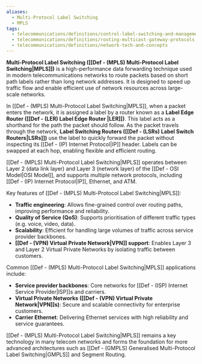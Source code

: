 ```yaml
---
aliases:
  - Multi-Protocol Label Switching
  - MPLS
tags:
  - telecommunications/definitions/control-label-switching-and-management
  - telecommunications/definitions/routing-multicast-gateway-protocols
  - telecommunications/definitions/network-tech-and-concepts
---
```


**Multi-Protocol Label Switching ([[Def - (MPLS) Multi-Protocol Label Switching|MPLS]])** is a high-performance data forwarding technique used in modern telecommunications networks to route packets based on short path labels rather than long network addresses. It is designed to speed up traffic flow and enable efficient use of network resources across large-scale networks.

In [[Def - (MPLS) Multi-Protocol Label Switching|MPLS]], when a packet enters the network, it is assigned a label by a router known as a **Label Edge Router ([[Def - (LER) Label Edge Router |LER]])**. This label acts as a shorthand for the path the packet should follow. As the packet travels through the network, **Label Switching Routers ([[Def - (LSRs) Label Switch Routers|LSRs]])** use the label to quickly forward the packet without inspecting its [[Def - (IP) Internet Protocol|IP]] header. Labels can be swapped at each hop, enabling flexible and efficient routing.

[[Def - (MPLS) Multi-Protocol Label Switching|MPLS]] operates between Layer 2 (data link layer) and Layer 3 (network layer) of the [[Def - OSI Model|OSI Model]], and supports multiple network protocols, including [[Def - (IP) Internet Protocol|IP]], Ethernet, and ATM.

Key features of [[Def - (MPLS) Multi-Protocol Label Switching|MPLS]]:
- **Traffic engineering**: Allows fine-grained control over routing paths, improving performance and reliability.
- **Quality of Service (QoS)**: Supports prioritisation of different traffic types (e.g. voice, video, data).
- **Scalability**: Efficient for handling large volumes of traffic across service provider backbones.
- **[[Def - (VPN) Virtual Private Network|VPN]] support**: Enables Layer 3 and Layer 2 Virtual Private Networks by isolating traffic between customers.

Common [[Def - (MPLS) Multi-Protocol Label Switching|MPLS]] applications include:
- **Service provider backbones**: Core networks for [[Def - (ISP) Internet Service Provider|ISP]]s and carriers.
- **Virtual Private Networks ([[Def - (VPN) Virtual Private Network|VPN]]s)**: Secure and scalable connectivity for enterprise customers.
- **Carrier Ethernet**: Delivering Ethernet services with high reliability and service guarantees.

[[Def - (MPLS) Multi-Protocol Label Switching|MPLS]] remains a key technology in many telecom networks and forms the foundation for more advanced architectures such as [[Def - (GMPLS) Generalised Multi-Protocol Label Switching|GMPLS]] and Segment Routing.
